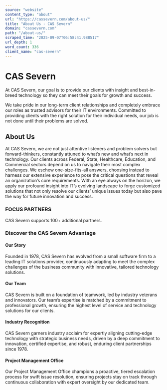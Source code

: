 ```yaml
---
source: "website"
content_type: "about"
url: "https://cassevern.com/about-us/"
title: "About Us - CAS Severn"
domain: "cassevern.com"
path: "/about-us/"
scraped_time: "2025-09-07T06:58:41.988517"
url_depth: 1
word_count: 336
client_name: "cas-severn"
---
```


# CAS Severn

At CAS Severn, our goal is to provide our clients with insight and best-in-breed technology so they can meet their goals for growth and success.

We take pride in our long-term client relationships and completely embrace our roles as trusted advisors for their IT environments. Committed to providing clients with the right solution for their individual needs, our job is not done until their problems are solved.

## About Us

At CAS Severn, we are not just attentive listeners and problem solvers but forward-thinkers, constantly attuned to what’s new and what’s next in technology. Our clients across Federal, State, Healthcare, Education, and Commercial sectors depend on us to navigate their most complex challenges. We eschew one-size-fits-all answers, choosing instead to harness our extensive experience to pose the critical questions that reveal an organization’s core requirements. With an eye always on the horizon, we apply our profound insight into IT’s evolving landscape to forge customized solutions that not only resolve our clients’ unique issues today but also pave the way for future innovation and success.

### FOCUS PARTNERS

CAS Severn supports 100+ additional partners.

### Discover the CAS Severn Advantage

#### Our Story

Founded in 1978, CAS Severn has evolved from a small software firm to a leading IT solutions provider, continuously adapting to meet the complex challenges of the business community with innovative, tailored technology solutions.

#### Our Team

CAS Severn is built on a foundation of teamwork, led by industry veterans and innovators. Our team’s expertise is matched by a commitment to professional growth, ensuring the highest level of service and technology solutions for our clients.

#### Industry Recognition

CAS Severn garners industry acclaim for expertly aligning cutting-edge technology with strategic business needs, driven by a deep commitment to innovation, certified expertise, and robust, enduring client partnerships since 1978.

#### Project Management Office

Our Project Management Office champions a proactive, tiered escalation process for swift issue resolution, ensuring projects stay on track through continuous collaboration with expert oversight by our dedicated team.